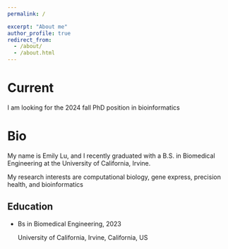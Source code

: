 ```yaml
---
permalink: /

excerpt: "About me"
author_profile: true
redirect_from: 
  - /about/
  - /about.html
---
```


Current
======
I am looking for the 2024 fall PhD position in bioinformatics

Bio
======

My name is Emily Lu, and I recently graduated with a B.S. in Biomedical Engineering at the University of California, Irvine. 

My research interests are computational biology, gene express, precision health, and bioinformatics





Education
------

- Bs in Biomedical Engineering, 2023

  University of California, Irvine, California, US